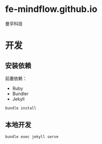 # fe-mindflow.github.io
曼孚科技


# 开发

## 安装依赖

前置依赖：
- Ruby
- Bundler
- Jekyll

```bash
bundle install
```

## 本地开发

```bash
bundle exec jekyll serve
```
